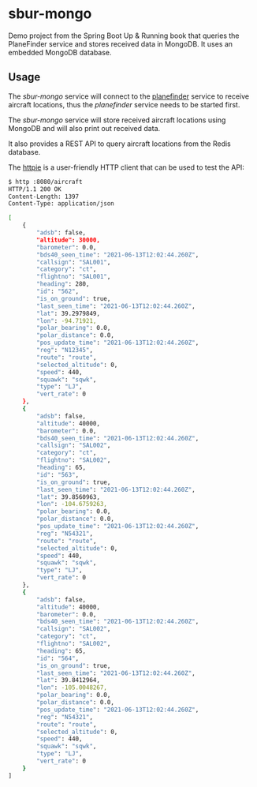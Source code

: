 # sbur-mongo
Demo project from the Spring Boot Up &amp; Running book that queries the PlaneFinder service and stores received data in MongoDB. It uses an embedded MongoDB database.

## Usage

The *sbur-mongo* service will connect to the [planefinder](https://github.com/mthaler/planefinder) service to receive aircraft locations, thus the *planefinder* service needs to be started first.

The *sbur-mongo* service will store received aircraft locations using MongoDB and will also print out received data.

It also provides a REST API to query aircraft locations from the Redis database.

The [httpie](https://httpie.io/) is a user-friendly HTTP client that can be used to test the API:

```bash
$ http :8080/aircraft
HTTP/1.1 200 OK
Content-Length: 1397
Content-Type: application/json

[
    {
        "adsb": false,
        "altitude": 30000,
        "barometer": 0.0,
        "bds40_seen_time": "2021-06-13T12:02:44.260Z",
        "callsign": "SAL001",
        "category": "ct",
        "flightno": "SAL001",
        "heading": 280,
        "id": "562",
        "is_on_ground": true,
        "last_seen_time": "2021-06-13T12:02:44.260Z",
        "lat": 39.2979849,
        "lon": -94.71921,
        "polar_bearing": 0.0,
        "polar_distance": 0.0,
        "pos_update_time": "2021-06-13T12:02:44.260Z",
        "reg": "N12345",
        "route": "route",
        "selected_altitude": 0,
        "speed": 440,
        "squawk": "sqwk",
        "type": "LJ",
        "vert_rate": 0
    },
    {
        "adsb": false,
        "altitude": 40000,
        "barometer": 0.0,
        "bds40_seen_time": "2021-06-13T12:02:44.260Z",
        "callsign": "SAL002",
        "category": "ct",
        "flightno": "SAL002",
        "heading": 65,
        "id": "563",
        "is_on_ground": true,
        "last_seen_time": "2021-06-13T12:02:44.260Z",
        "lat": 39.8560963,
        "lon": -104.6759263,
        "polar_bearing": 0.0,
        "polar_distance": 0.0,
        "pos_update_time": "2021-06-13T12:02:44.260Z",
        "reg": "N54321",
        "route": "route",
        "selected_altitude": 0,
        "speed": 440,
        "squawk": "sqwk",
        "type": "LJ",
        "vert_rate": 0
    },
    {
        "adsb": false,
        "altitude": 40000,
        "barometer": 0.0,
        "bds40_seen_time": "2021-06-13T12:02:44.260Z",
        "callsign": "SAL002",
        "category": "ct",
        "flightno": "SAL002",
        "heading": 65,
        "id": "564",
        "is_on_ground": true,
        "last_seen_time": "2021-06-13T12:02:44.260Z",
        "lat": 39.8412964,
        "lon": -105.0048267,
        "polar_bearing": 0.0,
        "polar_distance": 0.0,
        "pos_update_time": "2021-06-13T12:02:44.260Z",
        "reg": "N54321",
        "route": "route",
        "selected_altitude": 0,
        "speed": 440,
        "squawk": "sqwk",
        "type": "LJ",
        "vert_rate": 0
    }
]
```
